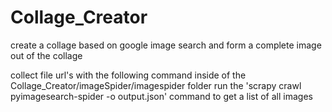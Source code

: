 # Collage_Creator
create a collage based on google image search and form a complete image out of the collage

collect file url's with the following command inside of the Collage_Creator/imageSpider/imagespider folder run 
the 'scrapy crawl pyimagesearch-spider  -o output.json' command to get a list of all images
